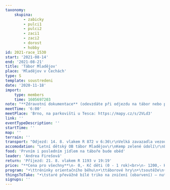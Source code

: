 ```yaml
---
taxonomy:
    skupina:
        - zabicky
        - pulci1
        - pulci2
        - zaci1
        - zaci2
        - dorost
        - hobby
id: 2021-race_1530
start: '2021-08-14'
end: '2021-08-21'
title: 'Tábor Mladějov'
place: 'Mladějov v Čechách'
type: S
template: soustredeni
date: '2020-11-18'
import:
    type: members
    time: 1605697203
note: "**Zdravotní dokumentace** (odevzdáte při odjezdu na tábor nebo při příjezdu do tábora)\n•\tprohlášení o bezinfekčnosti (tiskopis v emailu)\n•\tpotvrzení o zdravotní způsobilosti (vydá lékař, platí 2 roky)\n•\t**potvrzení ohledně covidu** – jedna ze 4 možností:\n  a)\tPCR test maximálně 7 dní starý\n  b)\tantigenní test maximálně 72 hodin starý\n  c)\tpotvrzení o prodělané nemoci (platí 180 dnů)\n  d)\točkování – minimálně 22 dní po 1. dávce"
meetTime: '6:00'
meetPlace: 'Brno, na parkovišti u Tesca: https://mapy.cz/s/2VLd3'
link: ''
eventTypeDescription: ''
startTime: ''
map: ''
terrain: ''
transport: "Odjezd: 14. 8. vlakem R 872 v 6:36\r\nVelká zavazadla vezou tam i zpět auta, s sebou do vlaku jen malé batůžky se svačinou a pláštěnkou. Do přistavených aut bude potřeba v čase od 6:00 – 6:20 hodin naložit velká zavazadla dětí. Žádáme vás o dochvilnost, aby se podařilo plynule naložit věci do aut. Zde budeme také vybírat zdravotní dokumentaci dětí, včetně covid potvrzení. Děti si nejpozději v 6:20 hodin přepočítáme a vyrazíme s nimi na nástupiště na vlak.<hr>\r\nDorostenci s koly jedou jiným vlakem, organizuje Jan Drábek<hr>\r\nPokud s námi nebudou děti cestovat, je možné je předat v táboře mezi 11:45 a 12:30 hodin (vlak má příjezd do Mladějova 11:35)."
accomodation: "Letní dětský OB tábor Mladějov\r\nKemp zelené údolí\r\nLoveč 15\r\n507 45 Mladějov"
food: 'Prvním i posledním jídlem na táboře bude oběd'
leader: 'Andrea Firešová'
return: 'Příjezd: 21. 8. vlakem R 1193 v 19:19'
price: "**Cena pro všechny**\n- 0,- Kč děti (0 - 1 rok)<br>\n- 1200,- Kč malé žabičky (1 - 3 let)<br>\n- 3300,- Kč žabičky (4 - 6 let)<br>\n- 3500,- Kč pulci (6 - 10 let)<br>\n- 3800,- Kč žáci (10 - 14 let)<br>\n- 4000,- Kč dorostenci (15 - 18 let)<br>\n- 6900,- Kč sourozenci (2 sourozenci 4 - 14 let)<br>\n- 4200,- Kč dospělý člen rodiny<br>\n- vedoucí dle individuální domluvy"
program: "•\ttréninky orientačního běhu\n•\ttáborové hry\n•\tsoutěže\n•\tkoupání\n•\tvýlety"
thingsToTake: "•\tstaré převážně bílé triko na zničení (obarvení) – nutné pro hru\n•\tpirátské doplňky (šátek, vesta, pruhované triko, dřevěná noha, páska přes oko, …)\n•\tpropiska, tužka\n•\tbuzola (kdo má), čip (kdo má)\n•\tfixy nebo pastelky – stačí barvy černá, hnědá, zelená, modrá, žlutá, červená\n•\tblok nebo sešit se čtverečkovaným papírem A5\n•\tizolepa, zavírací špendlíky\n•\tbaterka s náhradními bateriemi, nebo čelovka (kdo má) – tradiční noční mapový trénink bude\n•\tknížka na čtení, karty, menší cestovní hry apod.\n•\toblečení na běhání - tepláky nebo elasťáky (něco, co má dlouhé nohavice), běhací dres (dederon, kdo má), není vždy možnost je někde rychle usušit, proto doporučujeme mít věci na běhání 3x\n•\tboty na běhání 2x\n•\tpřezůvky do chaty (kroksy, sandály, …)\n•\ttrička s krátkým rukávem\n•\ttrička s dlouhým rukávem\n•\tobuv ven (pevné (skoro) nepromokavé boty na výlety a chození po lese)\n•\tponožky a spodní prádlo (dle počtu dní, suchých ponožek není nikdy dost)\n•\toblečení pro pobyt (nejlépe využitelné jako oblečení na běhání v případě nouze)\n•\tpyžamo, hygienické potřeby, opalovací krém, repelent\n•\tplavky, ručník\n•\tšátek, kšiltovka\n•\tvětrovka/bunda\n•\tsvetr/teplá mikina\n•\tběháme a chodíme ven za každého počasí, proto oblečení přizpůsobte počasí (pokud bude chladno, přidejte teplejší věci)"
signups: ''
---
```


